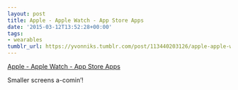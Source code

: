 ```yaml
---
layout: post
title: Apple - Apple Watch - App Store Apps
date: '2015-03-12T13:52:28+00:00'
tags:
- wearables
tumblr_url: https://yvonniks.tumblr.com/post/113440203126/apple-apple-watch-app-store-apps
---
```

[Apple - Apple Watch - App Store Apps](http://www.apple.com/watch/app-store-apps/)  

Smaller screens a-comin’!&nbsp;
